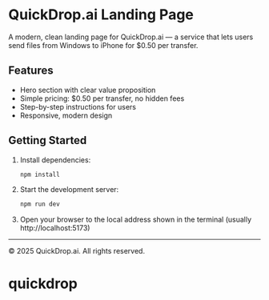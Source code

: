 # QuickDrop.ai Landing Page

A modern, clean landing page for QuickDrop.ai — a service that lets users send files from Windows to iPhone for $0.50 per transfer.

## Features
- Hero section with clear value proposition
- Simple pricing: $0.50 per transfer, no hidden fees
- Step-by-step instructions for users
- Responsive, modern design

## Getting Started

1. Install dependencies:
   ```sh
   npm install
   ```
2. Start the development server:
   ```sh
   npm run dev
   ```
3. Open your browser to the local address shown in the terminal (usually http://localhost:5173)

---

© 2025 QuickDrop.ai. All rights reserved.
# quickdrop
